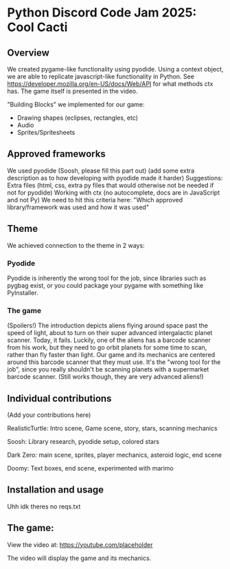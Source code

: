 # Python Discord Code Jam 2025: Cool Cacti

## Overview
We created pygame-like functionality using pyodide. Using a context object, we are able to replicate javascript-like functionality in Python. See https://developer.mozilla.org/en-US/docs/Web/API for what methods ctx has. The game itself is presented in the video. 

"Building Blocks" we implemented for our game:
- Drawing shapes (eclipses, rectangles, etc)
- Audio
- Sprites/Spritesheets
## Approved frameworks
We used pyodide 
(Soosh, please fill this part out)
(add some extra description as to how developing with pyodide made it harder)
Suggestions:
Extra files (html, css, extra py files that would otherwise not be needed if not for pyodide)
Working with ctx (no autocomplete, docs are in JavaScript and not Py)
We need to hit this criteria here: "Which approved library/framework was used and how it was used"

## Theme
We achieved connection to the theme in 2 ways:
### Pyodide
Pyodide is inherently the wrong tool for the job, since libraries such as pygbag exist, or you could package your pygame with something like PyInstaller.

### The game
(Spoilers!) The introduction depicts aliens flying around space past the speed of light, about to turn on their super advanced intergalactic planet scanner. Today, it fails. Luckily, one of the aliens has a barcode scanner from his work, but they need to go orbit planets for some time to scan, rather than fly faster than light. Our game and its mechanics are centered around this barcode scanner that they must use. It's the "wrong tool for the job", since you really shouldn't be scanning planets with a supermarket barcode scanner. (Still works though, they are very advanced aliens!)

## Individual contributions
(Add your contributions here)

RealisticTurtle: Intro scene, Game scene, story, stars, scanning mechanics

Soosh: Library research, pyodide setup, colored stars

Dark Zero: main scene, sprites, player mechanics, asteroid logic, end scene

Doomy: Text boxes, end scene, experimented with marimo

## Installation and usage
Uhh idk theres no reqs.txt

## The game:
View the video at: https://youtube.com/placeholder

The video will display the game and its mechanics.